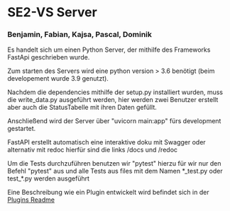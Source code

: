 # SE2-VS Server

### Benjamin, Fabian, Kajsa, Pascal, Dominik

Es handelt sich um einen Python Server, der mithilfe des Frameworks FastApi
geschrieben wurde.

Zum starten des Servers wird eine python version > 3.6 benötigt (beim developement wurde 3.9 genutzt).

Nachdem die dependencies mithilfe der setup.py installiert wurden, muss die write_data.py ausgeführt werden,
hier werden zwei Benutzer erstellt aber auch die StatusTabelle mit ihren Daten gefüllt.

Anschließend wird der Server über "uvicorn main:app" fürs development gestartet.

FastAPI erstellt automatisch eine interaktive doku mit Swagger oder alternativ mit redoc
hierfür sind die links /docs und /redoc

Um die Tests durchzuführen benutzen wir "pytest" hierzu für wir nur den Befehl "pytest" aus 
und alle Tests aus files mit dem Namen \*\_test.py oder test_*.py werden ausgeführt

Eine Beschreibung wie ein Plugin entwickelt wird befindet sich in der [Plugins Readme](https://ci02.inf.fh-flensburg.de/SE2VS2021_Gruppe6/server/blob/master/py_api/plugins/README.md)
